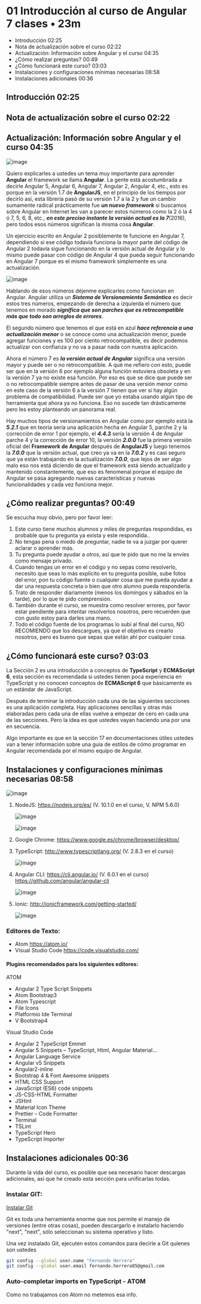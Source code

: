 # 01 Introducción al curso de Angular 7 clases • 23m

* Introducción 02:25
* Nota de actualización sobre el curso 02:22
* Actualización: Información sobre Angular y el curso 04:35
* ¿Cómo realizar preguntas? 00:49
* ¿Cómo funcionará este curso? 03:03
* Instalaciones y configuraciones mínimas necesarias 08:58
* Instalaciones adicionales 00:36

## Introducción 02:25

## Nota de actualización sobre el curso 02:22

## Actualización: Información sobre Angular y el curso 04:35

![image](https://user-images.githubusercontent.com/23094588/130113328-f0a4bbe9-8f2b-46a3-8811-7c580cd947c0.png)

Quiero explicarles a ustedes un tema muy importante para aprender **Angular** el framework se llama **Angular**. La gente está acostumbrada a decirle Angular 5, Angular 6, Angular 7, Angular 2, Angular 4, etc., esto es porque en la versión 1.7 de **AngularJS**,  en el principio de los tiempos por decirlo así, esta librería pasó de su versión 1.7 a la 2 y fue un cambio sumamente radical prácticamente fue ***un nuevo framework*** si buscamos sobre Angular en Internet les van a parecer estos números como la 2 ó la 4 ó 7, 5, 6, 8, etc., ***en este preciso instante la versión actual es la 7***(2016), pero todos esos números significan la misma cosa **Angular**.

Un ejercicio escrito en Angular 2 posiblemente te funcione en Angular 7, dependiendo si ese código todavía funciona la mayor parte del código de Angular 2 todavía sigue funcionando en la versión actual de Angular y lo mismo puede pasar con código de Angular 4 que pueda seguir funcionando en Angular 7 porque es el mismo framework simplemente es una actualización.

![image](https://user-images.githubusercontent.com/23094588/130118026-577c3607-d9e4-4ed1-b0ff-0e776f37c419.png)

Hablando de esos números déjenme explicarles como funcionan en Angular. Angular utiliza un ***Sistema de Versionamiento Semántico*** es decir estos tres números, empezando de derecha a izquierda el número que tenemos en morado ***significa que son parches que es retrocompatible más que todo son arreglos de errores***.

El segundo número que tenemos el que está en azul ***hace referencia a una actualización menor*** o se conoce como una actualización menor, puede agregar funciones y es 100 por ciento retrocompatible, es decir podemos actualizar con confianza y no va a pasar nada con nuestra aplicación.

Ahora el número 7 es ***la versión actual de Angular*** significa una versión mayor y puede ser o no retrocompatible. A qué me refiero con esto, puede ser que en la versión 6 por ejemplo alguna función estuviera obsoleta y en la versión 7 ya no existe esa función. Por eso es que se dice que puede ser o no retrocompatible siempre antes de pasar de una versión menor como en este caso de la versión 6 a la versión 7 tienen que ver si hay algún problema de compatibilidad. Puede ser que yo estaba usando algún tipo de herramienta que ahora ya no funciona. Eso no sucede tan drásticamente pero les estoy planteando un panorama real.

Hay muchos tipos de versionamientos en Angular como por ejemplo está la ***5.2.1*** que en teoría sería una aplicación hecha en Angular 5, parche 2 y la corrección de error 1 por ejemplo, el ***4.4.3*** sería la versión 4 de Angular parche 4 y la corrección de error 10, la versión ***2.0.0*** fue la primera versión oficial del **Framework de Angular** después de **AngularJS** y luego tenemos la ***7.0.0*** que la versión actual, que creo ya va en la ***7.0.2*** y es casi seguro que ya están trabajando en la actualización ***7.0.0***, que lejos de ser algo malo eso nos está diciendo de que el framework está siendo actualizado y mantenido constantemente, que eso es fenomenal porque el equipo de Angular se pasa agregando nuevas características y nuevas funcionalidades y cada vez funciona mejor.

## ¿Cómo realizar preguntas? 00:49


Se escucha muy obvio, pero por favor leer:

1. Este curso tiene muchos alumnos y miles de preguntas respondidas, es probable que tu pregunta ya exista y este respondida..
2. No tengas pena o miedo de preguntar, nadie te va a juzgar por querer aclarar o aprender más. 
3. Tu pregunta puede ayudar a otros, así que te pido que no me la envíes como mensaje privado.
4. Cuando tengas un error en el código y no sepas como resolverlo, necesito que seas lo más explicito en tu pregunta posible, sube fotos del error, pon tu código fuente o cualquier cosa que me pueda ayudar a dar una respuesta concreta o bien que otro alumno pueda responderla.
5. Trato de responder diariamente (menos los domingos y sábados en la tarde), por lo que te pido comprensión.
6. También durante el curso, se muestra como resolver errores, por favor estar pendiente para intentar resolverlos nosotros, pero recuerden que con gusto estoy para darles una mano.
7. Todo el código fuente de los programas lo subí al final del curso, NO RECOMIENDO que los descargues, ya que el objetivo es crearlo nosotros, pero es bueno que sepas que están ahí por cualquier cosa.

## ¿Cómo funcionará este curso? 03:03

La Sección 2 es una introducción a conceptos de **TypeScript** y **ECMAScript 6**, esta sección es recomendada si ustedes tienen poca experiencia en TypeScript y no conocen conceptos de **ECMAScript 6** que básicamente es un estándar de JavaScript.

Después de terminar la introducción cada una de las siguientes secciones es una aplicación completa. Hay aplicaciones sencillas y otras más elaboradas pero cada una de ellas vuelve a empezar de cero en cada una de las secciones. Pero la idea es que ustedes vayan haciendo una por una en secuencia.

Algo importante es que en la sección 17 en documentaciones útiles ustedes van a tener información sobre una guía de estilos de cómo programar en Angular recomendada por el mismo equipo de Angular.

## Instalaciones y configuraciones mínimas necesarias 08:58

![image](https://user-images.githubusercontent.com/23094588/130123586-1044dad4-ee5f-46fe-8c11-aaf57398fce8.png)

1. NodeJS: https://nodejs.org/es/ (V. 10.1.0 en el curso, V. NPM 5.6.0)

   ![image](https://user-images.githubusercontent.com/23094588/130125012-4d917fe8-f710-4c5e-8204-718c9b908670.png)
   
   ![image](https://user-images.githubusercontent.com/23094588/130127231-7c697c91-47db-47a5-9bcb-8dddb0caf7c2.png)
   
2. Google Chrome: https://www.google.es/chrome/browser/desktop/ 

3. TypeScript: http://www.typescriptlang.org/ (V. 2.8.3 en el curso)

   ![image](https://user-images.githubusercontent.com/23094588/130125232-18a5ff33-b8db-4dbf-9908-e021fdc9ad5e.png)

4. Angular CLI: https://cli.angular.io/ (V. 6.0.1 en el curso)
   https://github.com/angular/angular-cli
   
   ![image](https://user-images.githubusercontent.com/23094588/130125712-7f3369bf-b8c8-41b4-8ee5-7cbfc98c8517.png)
   
5. Ionic: http://ionicframework.com/getting-started/

   ![image](https://user-images.githubusercontent.com/23094588/130127080-4431fb54-f928-450a-87e1-507b7c627f0e.png)


### Editores de Texto:

* Atom https://atom.io/
* Visual Studio Code https://code.visualstudio.com/

#### Plugins recomendados para los siguientes editores:

ATOM
* Angular 2 Type Script Snippets
* Atom Bootstrap3
* Atom Typescript
* File Icons
* Platformio Ide Terminal
* V Bootstrap4

Visual Studio Code
* Angular 2 TypeScript Emmet
* Angular 5 Snippets – TypeScript, Html, Angular Material...
* Angular Language Service
* Angular v5 Snippets
* Angular2-inline
* Bootstrap 4 & Font Awesome snippets
* HTML CSS Support
* JavaScript (ES6) code snippets
* JS-CSS-HTML Formatter
* JSHint
* Material Icon Theme
* Prettier – Code Formatter 
* Terminal
* TSLint
* TypeScript Hero
* TypeScript Importer 

## Instalaciones adicionales 00:36

Durante la vida del curso, es posible que sea necesario hacer descargas adicionales, así que he creado esta sección para unificarlas todas. 

### Instalar GIT:

[Instalar Git](https://git-scm.com/downloads)

Git es toda una herramienta enorme que nos permite el manejo de versiones (entre otras cosas), pueden descargarlo e instalarlo haciendo "next", "next", sólo seleccionan su sistema operativo y listo.

Una vez instalado Git, ejecuten estos comandos para decirle a Git quienes son ustedes

```sh
git config --global user.name "Fernando Herrera"
git config --global user.email fernando.herrera85@gmail.com
```
### Auto-completar imports en TypeScript  - ATOM

Como no trabajamos con Atom no metemos esa info.
